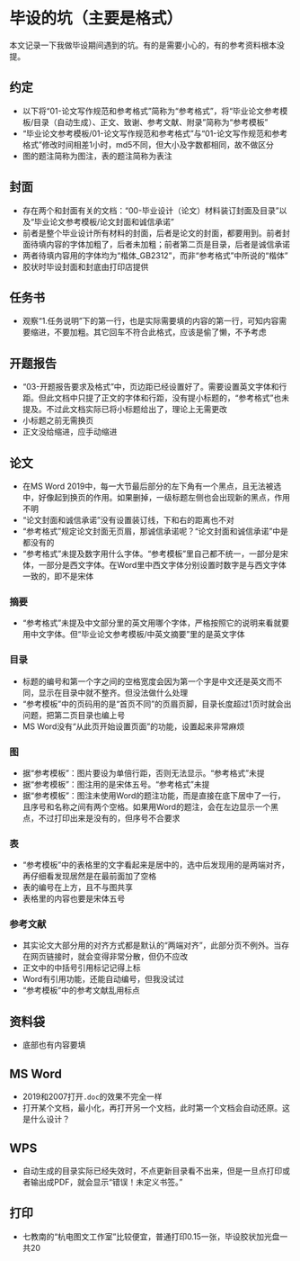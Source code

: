 # 毕设的坑（主要是格式）

本文记录一下我做毕设期间遇到的坑。有的是需要小心的，有的参考资料根本没提。

## 约定

* 以下将“01-论文写作规范和参考格式”简称为“参考格式”，将“毕业论文参考模板/目录（自动生成）、正文、致谢、参考文献、附录”简称为“参考模板”
* “毕业论文参考模板/01-论文写作规范和参考格式”与“01-论文写作规范和参考格式”修改时间相差1小时，md5不同，但大小及字数都相同，故不做区分
* 图的题注简称为图注，表的题注简称为表注

## 封面

* 存在两个和封面有关的文档：“00-毕业设计（论文）材料装订封面及目录”以及“毕业论文参考模板/论文封面和诚信承诺”
* 前者是整个毕业设计所有材料的封面，后者是论文的封面，都要用到。前者封面待填内容的字体加粗了，后者未加粗；前者第二页是目录，后者是诚信承诺
* 两者待填内容用的字体均为“楷体_GB2312”，而非“参考格式”中所说的“楷体”
* 胶状时毕设封面和封底由打印店提供

## 任务书

* 观察“1.任务说明”下的第一行，也是实际需要填的内容的第一行，可知内容需要缩进，不要加粗。其它回车不符合此格式，应该是偷了懒，不予考虑

## 开题报告

* “03-开题报告要求及格式”中，页边距已经设置好了。需要设置英文字体和行距。但此文档中只提了正文的字体和行距，没有提小标题的，“参考格式”也未提及。不过此文档实际已将小标题给出了，理论上无需更改
* 小标题之前无需换页
* 正文没给缩进，应手动缩进

## 论文

* 在MS Word 2019中，每一大节最后部分的左下角有一个黑点，且无法被选中，好像起到换页的作用。如果删掉，一级标题左侧也会出现新的黑点，作用不明
* “论文封面和诚信承诺”没有设置装订线，下和右的距离也不对
* “参考格式”规定论文封面无页眉，那诚信承诺呢？“论文封面和诚信承诺”中是都没有的
* “参考格式”未提及数字用什么字体。“参考模板”里自己都不统一，一部分是宋体，一部分是西文字体。在Word里中西文字体分别设置时数字是与西文字体一致的，即不是宋体

### 摘要

* “参考格式”未提及中文部分里的英文用哪个字体，严格按照它的说明来看就要用中文字体。但“毕业论文参考模板/中英文摘要”里的是英文字体

### 目录

* 标题的编号和第一个字之间的空格宽度会因为第一个字是中文还是英文而不同，显示在目录中就不整齐。但没法做什么处理
* “参考模板”中的页码用的是“首页不同”的页眉页脚，目录长度超过1页时就会出问题，把第二页目录也编上号
* MS Word没有“从此页开始设置页面”的功能，设置起来非常麻烦

### 图

* 据“参考模板”：图片要设为单倍行距，否则无法显示。“参考格式”未提
* 据“参考模板”：图注用的是宋体五号。“参考格式”未提
* 据“参考模板”：图注未使用Word的题注功能，而是直接在底下居中了一行，且序号和名称之间有两个空格。如果用Word的题注，会在左边显示一个黑点，不过打印出来是没有的，但序号不合要求

### 表

* “参考模板”中的表格里的文字看起来是居中的，选中后发现用的是两端对齐，再仔细看发现居然是在最前面加了空格
* 表的编号在上方，且不与图共享
* 表格里的内容也要是宋体五号

### 参考文献

* 其实论文大部分用的对齐方式都是默认的“两端对齐”，此部分页不例外。当存在网页链接时，就会变得非常分散，但仍不应改
* 正文中的中括号引用标记记得上标
* Word有引用功能，还能自动编号，但我没试过
* “参考模板”中的参考文献乱用标点

## 资料袋

* 底部也有内容要填

## MS Word

* 2019和2007打开`.doc`的效果不完全一样
* 打开某个文档，最小化，再打开另一个文档，此时第一个文档会自动还原。这是什么设计？

## WPS

* 自动生成的目录实际已经失效时，不点更新目录看不出来，但是一旦点打印或者输出成PDF，就会显示“错误！未定义书签。”

## 打印

* 七教南的“杭电图文工作室”比较便宜，普通打印0.15一张，毕设胶状加光盘一共20
